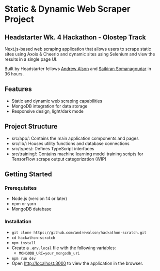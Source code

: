# Static & Dynamic Web Scraper Project
## Headstarter Wk. 4 Hackathon - Olostep Track

Next.js-based web scraping application that allows users to scrape static sites using Axois & Cheerio and dynamic sites using Selenium and view the results in a single page UI.

Built by Headstarter fellows [Andrew Alson](https://www.linkedin.com/in/andrewalson/) and [Saikiran Somanagoudar](https://www.linkedin.com/in/saikiransomanagoudar/) in 36 hours.

## Features
- Static and dynamic web scraping capabilities
- MongoDB integration for data storage
- Responsive design, light/dark mode

## Project Structure
- src/app/: Contains the main application components and pages
- src/lib/: Houses utility functions and database connections
- src/types/: Defines TypeScript interfaces
- src/training/: Contains machine learning model training scripts for TensorFlow scrape output categorization (WIP)

## Getting Started

### Prerequisites
- Node.js (version 14 or later)
- npm or yarn
- MongoDB database

### Installation
- `git clone https://github.com/andrewalson/hackathon-scratch.git`
- `cd hackathon-scratch`
- `npm install`
- Create a `.env.local` file with the following variables:
  - `MONGODB_URI=your_mongodb_uri`
- `npm run dev`
- Open [http://localhost:3000](http://localhost:3000) to view the application in the browser.